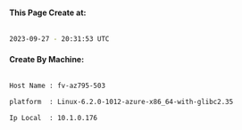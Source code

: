 
   
#### This Page Create at:

```bash

2023-09-27 - 20:31:53 UTC

```

#### Create By Machine:

```bash

Host Name : fv-az795-503

platform  : Linux-6.2.0-1012-azure-x86_64-with-glibc2.35

Ip Local  : 10.1.0.176

```


